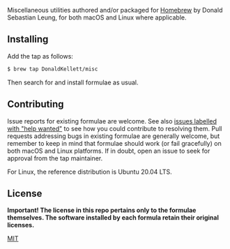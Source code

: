 Miscellaneous utilities authored and/or packaged for [Homebrew](https://brew.sh) by Donald Sebastian Leung, for both macOS and Linux where applicable.

## Installing

Add the tap as follows:

```bash
$ brew tap DonaldKellett/misc
```

Then search for and install formulae as usual.

## Contributing

Issue reports for existing formulae are welcome. See also [issues labelled with "help wanted"](https://github.com/DonaldKellett/homebrew-misc/issues?q=is%3Aissue+is%3Aopen+label%3A%22help+wanted%22) to see how you could contribute to resolving them. Pull requests addressing bugs in existing formulae are generally welcome, but remember to keep in mind that formulae should work (or fail gracefully) on both macOS and Linux platforms. If in doubt, open an issue to seek for approval from the tap maintainer.

For Linux, the reference distribution is Ubuntu 20.04 LTS.

## License

**Important! The license in this repo pertains only to the formulae themselves. The software installed by each formula retain their original licenses.**

[MIT](./LICENSE)
